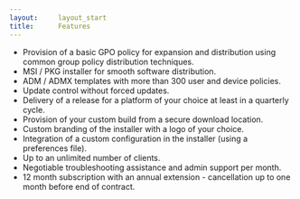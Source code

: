 ```yaml
---
layout:		layout_start
title:		Features
---
```

- Provision of a basic GPO policy for expansion and distribution using common group policy distribution techniques.
- MSI / PKG installer for smooth software distribution.
- ADM / ADMX templates with more than 300 user and device policies.
- Update control without forced updates.
- Delivery of a release for a platform of your choice at least in a quarterly cycle.
- Provision of your custom build from a secure download location.
- Custom branding of the installer with a logo of your choice.
- Integration of a custom configuration in the installer (using a preferences file).
- Up to an unlimited number of clients.
- Negotiable troubleshooting assistance and admin support per month.
- 12 month subscription with an annual extension - cancellation up to one month before end of contract.
